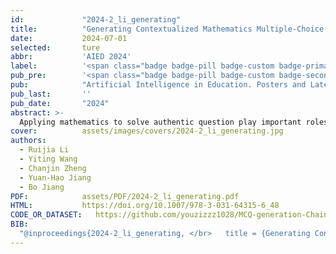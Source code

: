 ```yaml
---
id:             "2024-2_li_generating"
title:          "Generating Contextualized Mathematics Multiple-Choice Questions Utilizing Large Language Models"
date:           2024-07-01
selected:       ture
abbr:           'AIED 2024'
label:          '<span class="badge badge-pill badge-custom badge-primary">CAAI-A</span> <span class="badge badge-pill badge-custom badge-primary">ECNU-Recommended Education Conferences</span> '
pub_pre:        '<span class="badge badge-pill badge-custom badge-secondary">Conference</span> '
pub:            "Artificial Intelligence in Education. Posters and Late Breaking Results, Workshops and Tutorials, Industry and Innovation Tracks, Practitioners, Doctoral Consortium and Blue Sky (AIED 2024)"
pub_last:       ''
pub_date:       "2024"
abstract: >-
  Applying mathematics to solve authentic question play important roles in mathematics education. How to generate high-quality multiple-choice questions that have authentic context is a great challenge. By combining multiple iterations of large language model dialogues with auxiliary external tools and the LangChain framework, this work presents a novel method for automatically generating contextualized multiple-choice mathematics questions. To check the quality of generated questions, 30 questions were randomly selected and 13 human experts were invited to rate these questions. The survey result indicates that the questions produced by the proposed method exhibit a significantly higher quality compared to those generated directly by GPT4, and are already quite comparable in performance to questions that are meticulously crafted by humans across multiple dimensions. The code is available on the project home page: https://github.com/youzizzz1028/MCQ-generation-Chain.
cover:          assets/images/covers/2024-2_li_generating.jpg
authors:
  - Ruijia Li
  - Yiting Wang
  - Chanjin Zheng
  - Yuan-Hao Jiang
  - Bo Jiang
PDF:            assets/PDF/2024-2_li_generating.pdf
HTML:           https://doi.org/10.1007/978-3-031-64315-6_48
CODE_OR_DATASET:   https://github.com/youzizzz1028/MCQ-generation-Chain
BIB: 
  "@inproceedings{2024-2_li_generating,	</br>	title = {Generating Contextualized Mathematics Multiple-Choice Questions Utilizing Large Language Models},	</br>	booktitle = {Artificial Intelligence in Education. Posters and Late Breaking Results, Workshops and Tutorials, Industry and Innovation Tracks, Practitioners, Doctoral Consortium and Blue Sky (AIED 2024)},	</br>	address = {Cham},	</br>	publisher = {Springer Nature Switzerland},	</br>	author = {Li, Ruijia and Wang, Yiting and Zheng, Chanjin and Jiang, Yuan-Hao and Jiang, Bo},	</br>	year = {2024},	</br>	isbn = {978-3-031-64315-6},	</br>	doi = {10.1007/978-3-031-64315-6_48},	</br>	pages = {494--501},	</br>	language = {en},	</br>}"
---
```


